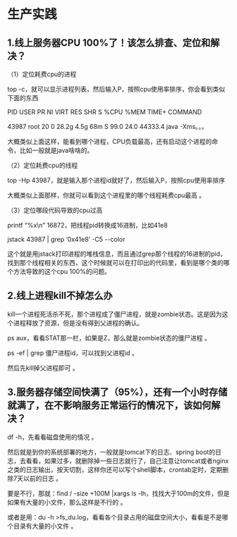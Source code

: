 # 生产实践

## 1.线上服务器CPU 100%了！该怎么排查、定位和解决？

（1）定位耗费cpu的进程

top -c，就可以显示进程列表，然后输入P，按照cpu使用率排序，你会看到类似下面的东西

PID USER PR NI VIRT RES SHR S %CPU %MEM TIME+ COMMAND

43987 root 20 0 28.2g 4.5g 68m S 99.0 24.0 44333.4 java -Xms。。。

大概类似上面这样，能看到哪个进程，CPU负载最高，还有启动这个进程的命令，比如一般就是java啥啥的。

（2）定位耗费cpu的线程

top -Hp 43987，就是输入那个进程id就好了，然后输入P，按照cpu使用率排序

大概类似上面那样，你就可以看到这个进程里的哪个线程耗费cpu最高 。

（3）定位哪段代码导致的cpu过高

printf “%x\n” 16872，把线程pid转换成16进制，比如41e8

jstack 43987 | grep ‘0x41e8’ -C5 --color

这个就是用jstack打印进程的堆栈信息，而且通过grep那个线程的16进制的pid，找到那个线程相关的东西，这个时候就可以在打印出的代码里，看到是哪个类的哪个方法导致的这个cpu 100%的问题。

## 2.线上进程kill不掉怎么办

kill一个进程死活杀不死，那个进程成了僵尸进程，就是zombie状态。这是因为这个进程释放了资源，但是没有得到父进程的确认。

ps aux，看看STAT那一栏，如果是Z，那么就是zombie状态的僵尸进程 。

ps -ef | grep 僵尸进程id，可以找到父进程id 。

然后先kill掉父进程即可 。

## 3.服务器存储空间快满了（95%），还有一个小时存储就满了，在不影响服务正常运行的情况下，该如何解决？

df -h，先看看磁盘使用的情况 。

然后就是到你的系统部署的地方，一般就是tomcat下的日志、spring boot的日志，去看看，如果过多，就删除掉一些日志就行了，自己注意让tomcat或者nginx之类的日志输出，按天切割，这样你还可以写个shell脚本，crontab定时，定期删除7天以前的日志 。

要是不行，那就：find / -size +100M |xargs ls -lh，找找大于100m的文件，但是如果有大量的小文件，那么这样是不行的 。

或者是用：du -h >fs_du.log，看看各个目录占用的磁盘空间大小，看看是不是哪个目录有大量的小文件 。











